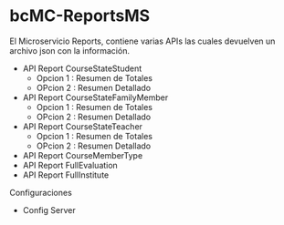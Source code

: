 # bcMC-ReportsMS

El Microservicio Reports, contiene varias APIs las cuales devuelven un archivo json con la información.

- API Report CourseStateStudent
	- Opcion 1 : Resumen de Totales
	- OPcion 2 :  Resumen Detallado 
- API Report CourseStateFamilyMember
	- Opcion 1 : Resumen de Totales
	- OPcion 2 :  Resumen Detallado
- API Report CourseStateTeacher
	- Opcion 1 : Resumen de Totales
	- OPcion 2 :  Resumen Detallado
- API Report CourseMemberType
- API Report FullEvaluation
- API Report FullInstitute

Configuraciones
- Config Server

